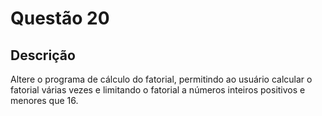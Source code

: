 # Questão 20

## Descrição
Altere o programa de cálculo do fatorial, permitindo ao usuário calcular o fatorial várias vezes e limitando o
fatorial a números inteiros positivos e menores que 16.
